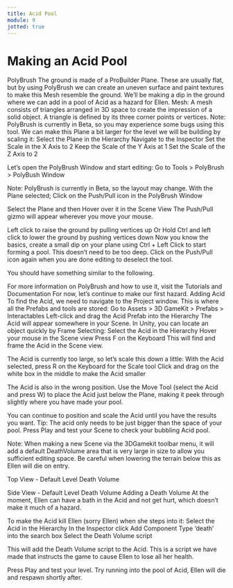 ```yaml
---
title: Acid Pool
module: 9
jotted: true
---
```


# Making an Acid Pool

PolyBrush
The ground is made of a ProBuilder Plane. These are usually flat, but by using PolyBrush we can create an uneven surface and paint textures to make this Mesh resemble the ground. We’ll be making a dip in the ground where we can add in a pool of Acid as a hazard for Ellen.
Mesh: A mesh consists of triangles arranged in 3D space to create the impression of a solid object. A triangle is defined by its three corner points or vertices.
Note: PolyBrush is currently in Beta, so you may experience some bugs using this tool.
We can make this Plane a bit larger for the level we will be building by scaling it:
Select the Plane in the Hierarchy
Navigate to the Inspector
Set the Scale in the X Axis to 2
Keep the Scale of the Y Axis at 1
Set the Scale of the Z Axis to 2

Let’s open the PolyBrush Window and start editing:
Go to Tools > PolyBrush > PolyBush Window


Note: PolyBrush is currently in Beta, so the layout may change.
With the Plane selected;
Click on the Push/Pull icon in the PolyBrush Window

Select the Plane and then Hover over it in the Scene View
The Push/Pull gizmo will appear wherever you move your mouse.

Left click to raise the ground by pulling vertices up
Or Hold Ctrl and left click to lower the ground by pushing vertices down
Now you know the basics, create a small dip on your plane using Ctrl + Left Click to start forming a pool. This doesn’t need to be too deep.
Click on the Push/Pull icon again when you are done editing to deselect the tool.

You should have something similar to the following.

For more information on PolyBrush and how to use it, visit the Tutorials and Documentation
For now, let’s continue to make our first hazard.
Adding Acid
To find the Acid, we need to navigate to the Project window. This is where all the Prefabs and tools are stored:
Go to Assets > 3D GameKit > Prefabs > Interactables
Left-click and drag the Acid Prefab into the Hierarchy
The Acid will appear somewhere in your Scene. In Unity, you can locate an object quickly by Frame Selecting:
Select the Acid in the Hierarchy
Hover your mouse in the Scene view
Press F on the Keyboard
This will find and frame the Acid in the Scene view.

The Acid is currently too large, so let’s scale this down a little:
With the Acid selected, press R on the Keyboard for the Scale tool
Click and drag on the white box in the middle to make the Acid smaller

The Acid is also in the wrong position. Use the Move Tool (select the Acid and press W) to place the Acid just below the Plane, making it peek through slightly where you have made your pool.

You can continue to position and scale the Acid until you have the results you want.
Tip: The acid only needs to be just bigger than the space of your pool.
Press Play and test your Scene to check your bubbling Acid pool.

Note: When making a new Scene via the 3DGamekit toolbar menu, it will add a default DeathVolume area that is very large in size to allow you sufficient editing space. Be careful when lowering the terrain below this as Ellen will die on entry.

Top View - Default Level Death Volume

Side View - Default Level Death Volume
Adding a Death Volume
At the moment, Ellen can have a bath in the Acid and not get hurt, which doesn’t make it much of a hazard.

To make the Acid kill Ellen (sorry Ellen) when she steps into it:
Select the Acid in the Hierarchy
In the Inspector click Add Component
Type ‘death’ into the search box
Select the Death Volume script

This will add the Death Volume script to the Acid. This is a script we have made that instructs the game to cause Ellen to lose all her health.

Press Play and test your level. Try running into the pool of Acid, Ellen will die and respawn shortly after.

